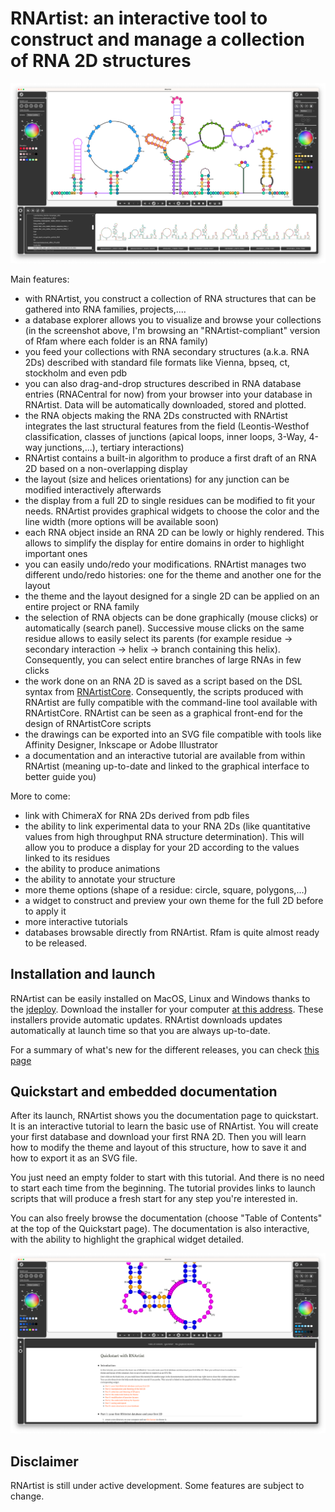 
# RNArtist: an interactive tool to construct and manage a collection of RNA 2D structures

![Screen Capture 1](media/screen_capture_1.png)

Main features:
* with RNArtist, you construct a collection of RNA structures that can be gathered into RNA families, projects,....
* a database explorer allows you to visualize and browse your collections (in the screenshot above, I'm browsing  an "RNArtist-compliant" version of Rfam where each folder is an RNA family)
* you feed your collections with RNA secondary structures (a.k.a. RNA 2Ds) described with standard file formats like Vienna, bpseq, ct, stockholm and even pdb
* you can also drag-and-drop structures described in RNA database entries (RNACentral for now) from your browser into your database in RNArtist. Data will be automatically downloaded, stored and plotted.
* the RNA objects making the RNA 2Ds constructed with RNArtist integrates the last structural features from the field (Leontis-Westhof classification, classes of junctions (apical loops, inner loops, 3-Way, 4-way junctions,...), tertiary interactions)
* RNArtist contains a built-in algorithm to produce a first draft of an RNA 2D based on a non-overlapping display
* the layout (size and helices orientations) for any junction can be modified interactively afterwards
* the display from a full 2D to single residues can be modified to fit your needs. RNArtist provides graphical widgets to choose the color and the line width (more options will be available soon)
* each RNA object inside an RNA 2D can be lowly or highly rendered. This allows to simplify the display for entire domains in order to highlight important ones 
* you can easily undo/redo your modifications. RNArtist manages two different undo/redo histories: one for the theme and another one for the layout
* the theme and the layout designed for a single 2D can be applied on an entire project or RNA family
* the selection of RNA objects can be done graphically (mouse clicks) or automatically (search panel). Successive mouse clicks on the same residue allows to easily select its parents (for example residue -> secondary interaction -> helix -> branch containing this helix). Consequently, you can select entire branches of large RNAs in few clicks
* the work done on an RNA 2D is saved as a script based on the DSL syntax from [RNArtistCore](https://github.com/fjossinet/RNArtistCore). Consequently, the scripts produced with RNArtist are fully compatible with the command-line tool available with RNArtistCore. RNArtist can be seen as a graphical front-end for the design of RNArtistCore scripts
* the drawings can be exported into an SVG file compatible with tools like Affinity Designer, Inkscape or Adobe Illustrator
* a documentation and an interactive tutorial are available from within RNArtist (meaning up-to-date and linked to the graphical interface to better guide you)

More to come:
* link with ChimeraX for RNA 2Ds derived from pdb files
* the ability to link experimental data to your RNA 2Ds (like quantitative values from high throughput RNA structure determination). This will allow you to produce a display for your 2D according to the values linked to its residues
* the ability to produce animations
* the ability to annotate your structure
* more theme options (shape of a residue: circle, square, polygons,...)
* a widget to construct and preview your own theme for the full 2D before to apply it
* more interactive tutorials
* databases browsable directly from RNArtist. Rfam is quite almost ready to be released.

## Installation and launch

RNArtist can be easily installed on MacOS, Linux and Windows thanks to the [jdeploy](https://www.jdeploy.com). Download the installer for your computer [at this address](https://www.jdeploy.com/~rnartist). These installers provide automatic updates. RNArtist downloads updates automatically at launch time so that you are always up-to-date.

For a summary of what's new for the different releases, you can check [this page](Changelog.md)

## Quickstart and embedded documentation

After its launch, RNArtist shows you the documentation page to quickstart. It is an interactive tutorial to learn the basic use of RNArtist. You will create your first database and download
your first RNA 2D. Then you will learn how to modify the theme and layout of this structure, how to save it and how to export it as an SVG file. 

You just need an empty folder to start with this tutorial. And there is no need to start each time from the beginning. The tutorial provides links to launch scripts that will produce a fresh start for any step you're interested in.

You can also freely browse the documentation (choose "Table of Contents" at the top of the Quickstart page). The documentation is also interactive, with the ability to highlight the graphical widget detailed.

![Screen Capture 2](media/screen_capture_2.png)

## Disclaimer

RNArtist is still under active development. Some features are subject to change. 
